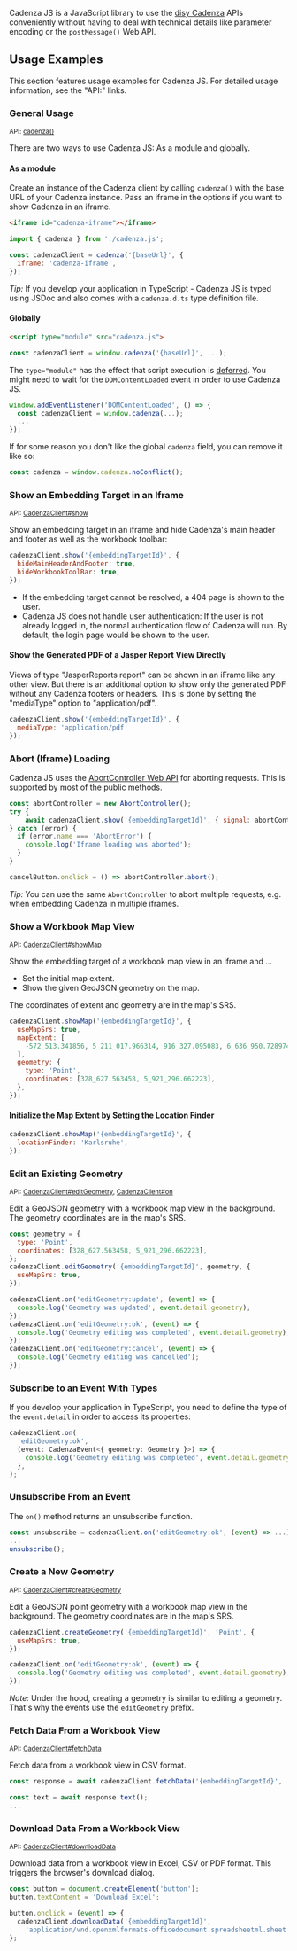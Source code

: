 Cadenza JS is a JavaScript library to use the [disy Cadenza](https://www.disy.net/en/products/disy-cadenza/) APIs conveniently without having to deal with technical details like parameter encoding or the `postMessage()` Web API.

## Usage Examples

This section features usage examples for Cadenza JS. For detailed usage information, see the "API:" links.

### General Usage

<small>API: [cadenza()](./functions/cadenza.html)</small>

There are two ways to use Cadenza JS: As a module and globally.

#### As a module

Create an instance of the Cadenza client by calling `cadenza()` with the base URL of your Cadenza instance. Pass an iframe in the options if you want to show Cadenza in an iframe.

```html
<iframe id="cadenza-iframe"></iframe>
```

```javascript
import { cadenza } from './cadenza.js';

const cadenzaClient = cadenza('{baseUrl}', {
  iframe: 'cadenza-iframe',
});
```

_Tip:_ If you develop your application in TypeScript - Cadenza JS is typed using JSDoc and also comes with a `cadenza.d.ts` type definition file.

#### Globally

```html
<script type="module" src="cadenza.js">
```

```javascript
const cadenzaClient = window.cadenza('{baseUrl}', ...);
```

The `type="module"` has the effect that script execution is [deferred](https://developer.mozilla.org/en-US/docs/Web/HTML/Element/script#defer). You might need to wait for the `DOMContentLoaded` event in order to use Cadenza JS.

```javascript
window.addEventListener('DOMContentLoaded', () => {
  const cadenzaClient = window.cadenza(...);
  ...
});
```

If for some reason you don't like the global `cadenza` field, you can remove it like so:

```javascript
const cadenza = window.cadenza.noConflict();
```

### Show an Embedding Target in an Iframe

<small>API: [CadenzaClient#show](./classes/CadenzaClient.html#show)</small>

Show an embedding target in an iframe and hide Cadenza's main header and footer as well as the workbook toolbar:

```javascript
cadenzaClient.show('{embeddingTargetId}', {
  hideMainHeaderAndFooter: true,
  hideWorkbookToolBar: true,
});
```

- If the embedding target cannot be resolved, a 404 page is shown to the user.
- Cadenza JS does not handle user authentication: If the user is not already logged in, the normal authentication flow of Cadenza will run. By default, the login page would be shown to the user.

#### Show the Generated PDF of a Jasper Report View Directly
Views of type "JasperReports report" can be shown in an iFrame like any other view.
But there is an additional option to show only the generated PDF without any Cadenza footers or headers.
This is done by setting the "mediaType" option to "application/pdf".

```javascript
cadenzaClient.show('{embeddingTargetId}', {
  mediaType: 'application/pdf'
});
```

### Abort (Iframe) Loading

Cadenza JS uses the [AbortController Web API](https://developer.mozilla.org/en-US/docs/Web/API/AbortController) for aborting requests. This is supported by most of the public methods.

```javascript
const abortController = new AbortController();
try {
    await cadenzaClient.show('{embeddingTargetId}', { signal: abortController.signal });
} catch (error) {
  if (error.name === 'AbortError') {
    console.log('Iframe loading was aborted');
  }
}

cancelButton.onclick = () => abortController.abort();
```

_Tip:_ You can use the same `AbortController` to abort multiple requests, e.g. when embedding Cadenza in multiple iframes.

### Show a Workbook Map View

<small>API: [CadenzaClient#showMap](./classes/CadenzaClient.html#showMap)</small>

Show the embedding target of a workbook map view in an iframe and ...

- Set the initial map extent.
- Show the given GeoJSON geometry on the map.

The coordinates of extent and geometry are in the map's SRS.

```javascript
cadenzaClient.showMap('{embeddingTargetId}', {
  useMapSrs: true,
  mapExtent: [
    -572_513.341856, 5_211_017.966314, 916_327.095083, 6_636_950.728974,
  ],
  geometry: {
    type: 'Point',
    coordinates: [328_627.563458, 5_921_296.662223],
  },
});
```

#### Initialize the Map Extent by Setting the Location Finder

```javascript
cadenzaClient.showMap('{embeddingTargetId}', {
  locationFinder: 'Karlsruhe',
});
```

### Edit an Existing Geometry

<small>API: [CadenzaClient#editGeometry](./classes/CadenzaClient.html#editGeometry), [CadenzaClient#on](./classes/CadenzaClient.html#on)</small>

Edit a GeoJSON geometry with a workbook map view in the background. The geometry coordinates are in the map's SRS.

```javascript
const geometry = {
  type: 'Point',
  coordinates: [328_627.563458, 5_921_296.662223],
};
cadenzaClient.editGeometry('{embeddingTargetId}', geometry, {
  useMapSrs: true,
});

cadenzaClient.on('editGeometry:update', (event) => {
  console.log('Geometry was updated', event.detail.geometry);
});
cadenzaClient.on('editGeometry:ok', (event) => {
  console.log('Geometry editing was completed', event.detail.geometry);
});
cadenzaClient.on('editGeometry:cancel', (event) => {
  console.log('Geometry editing was cancelled');
});
```

### Subscribe to an Event With Types

If you develop your application in TypeScript, you need to define the type of the `event.detail` in order to access its properties:

```typescript
cadenzaClient.on(
  'editGeometry:ok',
  (event: CadenzaEvent<{ geometry: Geometry }>) => {
    console.log('Geometry editing was completed', event.detail.geometry);
  },
);
```

### Unsubscribe From an Event

The `on()` method returns an unsubscribe function.

```javascript
const unsubscribe = cadenzaClient.on('editGeometry:ok', (event) => ...);
...
unsubscribe();
```

### Create a New Geometry

<small>API: [CadenzaClient#createGeometry](./classes/CadenzaClient.html#createGeometry)</small>

Edit a GeoJSON point geometry with a workbook map view in the background. The geometry coordinates are in the map's SRS.

```javascript
cadenzaClient.createGeometry('{embeddingTargetId}', 'Point', {
  useMapSrs: true,
});

cadenzaClient.on('editGeometry:ok', (event) => {
  console.log('Geometry editing was completed', event.detail.geometry);
});
```

_Note:_ Under the hood, creating a geometry is similar to editing a geometry.
That's why the events use the `editGeometry` prefix.

### Fetch Data From a Workbook View

<small>API: [CadenzaClient#fetchData](./classes/CadenzaClient.html#fetchData)</small>

Fetch data from a workbook view in CSV format.

```javascript
const response = await cadenzaClient.fetchData('{embeddingTargetId}', 'text/csv');

const text = await response.text();
...
```

### Download Data From a Workbook View

<small>API: [CadenzaClient#downloadData](./classes/CadenzaClient.html#downloadData)</small>

Download data from a workbook view in Excel, CSV or PDF format. This triggers the browser's download dialog.

```javascript
const button = document.createElement('button');
button.textContent = 'Download Excel';

button.onclick = (event) => {
  cadenzaClient.downloadData('{embeddingTargetId}',
    'application/vnd.openxmlformats-officedocument.spreadsheetml.sheet');
};
```
